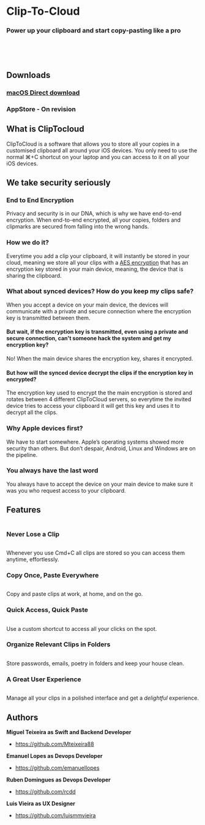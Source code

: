 # Clip-To-Cloud
### Power up your clipboard and start copy-pasting like a pro

<img alt="" src="https://img.shields.io/badge/IOS-%5E13-red"> <img alt="" src="https://img.shields.io/badge/last_version-under_development-green">

<img alt="" src="https://img.shields.io/badge/macOS-%5E10.14-red"> <img alt="" src="https://img.shields.io/badge/last_version-%5E1.0-green">

## Downloads

### [macOS Direct download](https://www.cliptocloud.com/download/ClipToCloud.dmg)

### AppStore - On revision



## What is ClipTocloud

ClipToCloud is a software that allows you to store all your copies in a customised clipboard all around your iOS devices. You only need to use the normal ⌘+C shortcut on your laptop and you can access to it on all your iOS devices.

## We take security seriously

### End to End Encryption

Privacy and security is in our DNA, which is why we have end-to-end encryption. When end-to-end encrypted, all your copies, folders and clipmarks are secured from falling into the wrong hands.

### How we do it?

Everytime you add a clip your clipboard, it will instantly be stored in your cloud, meaning we store all your clips with a [AES encryption](https://pt.wikipedia.org/wiki/Advanced_Encryption_Standard) that has an encryption key stored in your main device, meaning, the device that is sharing the clipboard.

### What about synced devices? How do you keep my clips safe?

When you accept a device on your main device, the devices will communicate with a private and secure connection where the encryption key is transmitted between them.

#### But wait, if the encryption key is transmitted, even using a private and secure connection, can't someone hack the system and get my encryption key?

No! When the main device shares the encryption key, shares it encrypted.

#### But how will the synced device decrypt the clips if the encryption key in encrypted?

The encryption key used to encrypt the the main encryption is stored and rotates between 4 different ClipToCloud servers, so everytime the invited device tries to access your clipboard it will get this key and uses it to decrypt all the clips.

### Why Apple devices first?

We have to start somewhere. Apple’s operating systems  showed more security than others. But don’t despair, Android, Linux and Windows are on the pipeline.

### You always have the last word

You always have to accept the device on your main device to make sure it was you who request access to your clipboard.

## Features

<img alt="" src="/intro.jpg">

### Never Lose a Clip

<img alt="" src="/clipboard.jpg">

Whenever you use Cmd+C all clips are stored so you can access them anytime, effortlessly.

### Copy Once, Paste Everywhere

<img alt="" src="/selected.jpg">

Copy and paste clips at work,  at home, and on the go.

### Quick Access, Quick Paste

<img alt="" src="/quick_access_short.png">

Use a custom shortcut to access all your clicks on the spot.

### Organize Relevant Clips in Folders

<img alt="" src="/clipmarks.jpg">

Store passwords, emails, poetry in folders and keep your house clean.

### A Great User Experience

<img alt="" src="./c2c_intro.gif">

Manage all your clips in a polished interface and get a *delightful*  experience.


## Authors
**Miguel Teixeira as Swift and Backend Developer**
* <https://github.com/Mteixeira88>


**Emanuel Lopes as Devops Developer**
* <https://github.com/emanuellopes>

**Ruben Domingues as Devops Developer**
* <https://github.com/rcdd>

**Luis Vieira as UX Designer**
* <https://github.com/luismmvieira>
